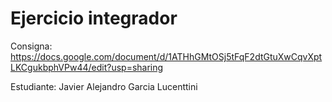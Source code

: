 # Ejercicio integrador

Consigna:
https://docs.google.com/document/d/1ATHhGMtOSj5tFqF2dtGtuXwCqvXptLKCgukbphVPw44/edit?usp=sharing

Estudiante: Javier Alejandro Garcia Lucenttini
